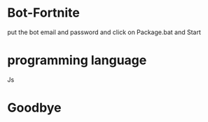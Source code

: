 # Bot-Fortnite
put the bot email and password and click on Package.bat and Start
# programming language
Js
# Goodbye
